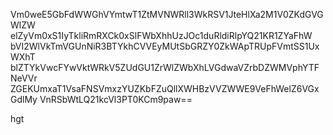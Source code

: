 Vm0weE5GbFdWWGhVYmtwT1ZtMVNWRll3WkRSV1JteHlXa2M1V0ZKdGVGWlZW
elZyVm0xS1IyTkliRmRXCk0xSlFWbXhhUzJOc1duRldiRlpYQ21KR1ZYaFhW
bVI2WlVkTmVGUnNiR3BTYkhCVVEyMUtSbGRZY0ZkWApTRUpFVmtSS1UxWXhT
blZTYkVwcFYwVktWRkV5ZUdGU1ZrWlZWbXhLVGdwaVZrbDZWMVphYTFNeVVr
ZGEKUmxaT1VsaFNSVmxzYUZKbFZuQllXWHBzVVZWWE9VeFhWelZ6VGxGdlMy
VnRSbWtLQ21kcVl3PT0KCm9paw==

hgt